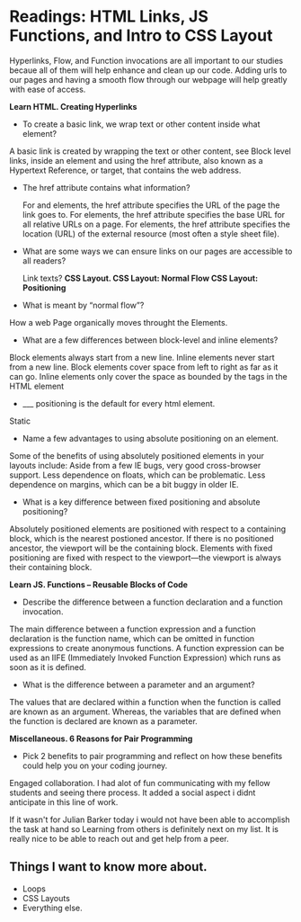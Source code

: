 # Readings: HTML Links, JS Functions, and Intro to CSS Layout

Hyperlinks, Flow, and Function invocations are all important to our studies becaue all of them will help enhance and clean up our code. 
Adding urls to our pages and having a smooth flow through our webpage will help greatly with ease of access.

**Learn HTML. Creating Hyperlinks**

- To create a basic link, we wrap text or other content inside what element?

A basic link is created by wrapping the text or other content, see Block level links, inside an <a> element and using the href attribute, also known as a Hypertext Reference, or target, that contains the web address.
- The href attribute contains what information?
  
  For <a> and <area> elements, the href attribute specifies the URL of the page the link goes to. For <base> elements, the href attribute specifies the base URL for all relative URLs on a page. For <link> elements, the href attribute specifies the location (URL) of the external resource (most often a style sheet file).
- What are some ways we can ensure links on our pages are accessible to all readers?
  
  Link texts?
**CSS Layout. CSS Layout: Normal Flow CSS Layout: Positioning**

- What is meant by “normal flow”?

How a web Page organically moves throught the Elements.
- What are a few differences between block-level and inline elements?

Block elements always start from a new line. Inline elements never start from a new line. Block elements cover space from left to right as far as it can go. Inline elements only cover the space as bounded by the tags in the HTML element
- ___ positioning is the default for every html element.

Static
- Name a few advantages to using absolute positioning on an element.

Some of the benefits of using absolutely positioned elements in your layouts include: Aside from a few IE bugs, very good cross-browser support. Less dependence on floats, which can be problematic. Less dependence on margins, which can be a bit buggy in older IE.
- What is a key difference between fixed positioning and absolute positioning?

Absolutely positioned elements are positioned with respect to a containing block, which is the nearest postioned ancestor. If there is no positioned ancestor, the viewport will be the containing block. Elements with fixed positioning are fixed with respect to the viewport—the viewport is always their containing block.

**Learn JS. Functions – Reusable Blocks of Code**

- Describe the difference between a function declaration and a function invocation.

The main difference between a function expression and a function declaration is the function name, which can be omitted in function expressions to create anonymous functions. A function expression can be used as an IIFE (Immediately Invoked Function Expression) which runs as soon as it is defined.
- What is the difference between a parameter and an argument?

The values that are declared within a function when the function is called are known as an argument. Whereas, the variables that are defined when the function is declared are known as a parameter.

**Miscellaneous. 6 Reasons for Pair Programming**

- Pick 2 benefits to pair programming and reflect on how these benefits could help you on your coding journey.

Engaged collaboration. I had alot of fun communicating with my fellow students and seeing there process. It added a social aspect i didnt anticipate in this line of work.

If it wasn't for Julian Barker today i would not have been able to accomplish the task at hand so Learning from others is definitely next on my list. It is really nice to be able to reach out and get help from a peer.
  
  ## Things I want to know more about.
  - Loops
  - CSS Layouts
  - Everything else.
